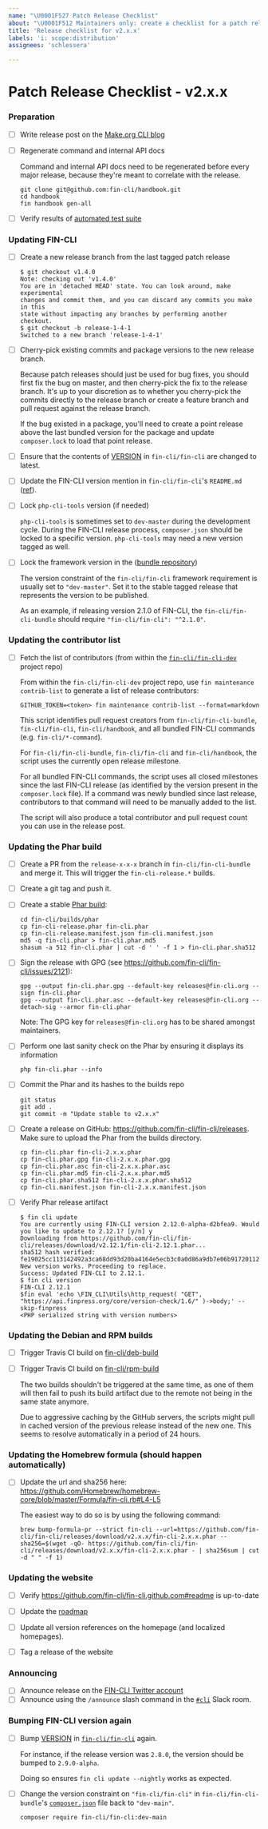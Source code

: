 ```yaml
---
name: "\U0001F527 Patch Release Checklist"
about: "\U0001F512 Maintainers only: create a checklist for a patch release process"
title: 'Release checklist for v2.x.x'
labels: 'i: scope:distribution'
assignees: 'schlessera'

---
```

# Patch Release Checklist - v2.x.x

### Preparation

- [ ] Write release post on the [Make.org CLI blog](https://make.finpress.org/cli/fin-admin/post-new.php)
- [ ] Regenerate command and internal API docs

    Command and internal API docs need to be regenerated before every major release, because they're meant to correlate with the release.

    ```
    git clone git@github.com:fin-cli/handbook.git
    cd handbook
    fin handbook gen-all
    ```

- [ ] Verify results of [automated test suite](https://github.com/fin-cli/automated-tests)

### Updating FIN-CLI

- [ ] Create a new release branch from the last tagged patch release

    ```
    $ git checkout v1.4.0
    Note: checking out 'v1.4.0'
    You are in 'detached HEAD' state. You can look around, make experimental
    changes and commit them, and you can discard any commits you make in this
    state without impacting any branches by performing another checkout.
    $ git checkout -b release-1-4-1
    Switched to a new branch 'release-1-4-1'
    ```

- [ ] Cherry-pick existing commits and package versions to the new release branch.

    Because patch releases should just be used for bug fixes, you should first fix the bug on master, and then cherry-pick the fix to the release branch. It's up to your discretion as to whether you cherry-pick the commits directly to the release branch *or* create a feature branch and pull request against the release branch.

    If the bug existed in a package, you'll need to create a point release above the last bundled version for the package and update `composer.lock` to load that point release.

- [ ] Ensure that the contents of [VERSION](https://github.com/fin-cli/fin-cli/blob/master/VERSION) in `fin-cli/fin-cli` are changed to latest.

- [ ] Update the FIN-CLI version mention in `fin-cli/fin-cli`'s `README.md` ([ref](https://github.com/fin-cli/fin-cli/issues/3647)).

- [ ] Lock `php-cli-tools` version (if needed)

    `php-cli-tools` is sometimes set to `dev-master` during the development cycle. During the FIN-CLI release process, `composer.json` should be locked to a specific version. `php-cli-tools` may need a new version tagged as well.

- [ ] Lock the framework version in the ([bundle repository](https://github.com/fin-cli/fin-cli-bundle/))

    The version constraint of the `fin-cli/fin-cli` framework requirement is usually set to `"dev-master"`. Set it to the stable tagged release that represents the version to be published.

    As an example, if releasing version 2.1.0 of FIN-CLI, the `fin-cli/fin-cli-bundle` should require `"fin-cli/fin-cli": "^2.1.0"`.

### Updating the contributor list

- [ ] Fetch the list of contributors (from within the [`fin-cli/fin-cli-dev`](https://githubcom/fin-cli/fin-cli-dev/) project repo)

    From within the `fin-cli/fin-cli-dev` project repo, use `fin maintenance contrib-list` to generate a list of release contributors:

    ```
    GITHUB_TOKEN=<token> fin maintenance contrib-list --format=markdown
    ```

    This script identifies pull request creators from `fin-cli/fin-cli-bundle`, `fin-cli/fin-cli`, `fin-cli/handbook`, and all bundled FIN-CLI commands (e.g. `fin-cli/*-command`).

    For `fin-cli/fin-cli-bundle`, `fin-cli/fin-cli` and `fin-cli/handbook`, the script uses the currently open release milestone.

    For all bundled FIN-CLI commands, the script uses all closed milestones since the last FIN-CLI release (as identified by the version present in the `composer.lock` file). If a command was newly bundled since last release, contributors to that command will need to be manually added to the list.

    The script will also produce a total contributor and pull request count you can use in the release post.

### Updating the Phar build

- [ ] Create a PR from the `release-x-x-x` branch in `fin-cli/fin-cli-bundle` and merge it. This will trigger the `fin-cli-release.*` builds.

- [ ] Create a git tag and push it.

- [ ] Create a stable [Phar build](https://github.com/fin-cli/builds/tree/gh-pages/phar):

    ```
    cd fin-cli/builds/phar
    cp fin-cli-release.phar fin-cli.phar
    cp fin-cli-release.manifest.json fin-cli.manifest.json
    md5 -q fin-cli.phar > fin-cli.phar.md5
    shasum -a 512 fin-cli.phar | cut -d ' ' -f 1 > fin-cli.phar.sha512
    ```

- [ ] Sign the release with GPG (see <https://github.com/fin-cli/fin-cli/issues/2121>):

    ```
    gpg --output fin-cli.phar.gpg --default-key releases@fin-cli.org --sign fin-cli.phar
    gpg --output fin-cli.phar.asc --default-key releases@fin-cli.org --detach-sig --armor fin-cli.phar
    ```

    Note: The GPG key for `releases@fin-cli.org` has to be shared amongst maintainers.

- [ ] Perform one last sanity check on the Phar by ensuring it displays its information

    ```
    php fin-cli.phar --info
    ```

- [ ] Commit the Phar and its hashes to the builds repo

    ```
    git status
    git add .
    git commit -m "Update stable to v2.x.x"
    ```

- [ ] Create a release on GitHub: <https://github.com/fin-cli/fin-cli/releases>. Make sure to upload the Phar from the builds directory.

    ```
    cp fin-cli.phar fin-cli-2.x.x.phar
    cp fin-cli.phar.gpg fin-cli-2.x.x.phar.gpg
    cp fin-cli.phar.asc fin-cli-2.x.x.phar.asc
    cp fin-cli.phar.md5 fin-cli-2.x.x.phar.md5
    cp fin-cli.phar.sha512 fin-cli-2.x.x.phar.sha512
    cp fin-cli.manifest.json fin-cli-2.x.x.manifest.json
    ```

- [ ] Verify Phar release artifact

    ```
    $ fin cli update
    You are currently using FIN-CLI version 2.12.0-alpha-d2bfea9. Would you like to update to 2.12.1? [y/n] y
    Downloading from https://github.com/fin-cli/fin-cli/releases/download/v2.12.1/fin-cli-2.12.1.phar...
    sha512 hash verified: fe19025cc113142492a3ca68dd93d20ba4164e5ecb3c0a0d86a9db7e06b917201120763fa2b8256addeaa9cb745b2b8bef8e8d74a697230e30ef681f13e09186
    New version works. Proceeding to replace.
    Success: Updated FIN-CLI to 2.12.1.
    $ fin cli version
    FIN-CLI 2.12.1
    $fin eval 'echo \FIN_CLI\Utils\http_request( "GET", "https://api.finpress.org/core/version-check/1.6/" )->body;' --skip-finpress
    <PHP serialized string with version numbers>
    ```

### Updating the Debian and RPM builds

- [ ] Trigger Travis CI build on [fin-cli/deb-build](https://github.com/fin-cli/deb-build)
- [ ] Trigger Travis CI build on [fin-cli/rpm-build](https://github.com/fin-cli/rpm-build)

    The two builds shouldn't be triggered at the same time, as one of them will then fail to push its build artifact due to the remote not being in the same state anymore.

    Due to aggressive caching by the GitHub servers, the scripts might pull in cached version of the previous release instead of the new one. This seems to resolve automatically in a period of 24 hours.

### Updating the Homebrew formula (should happen automatically)

- [ ] Update the url and sha256 here: https://github.com/Homebrew/homebrew-core/blob/master/Formula/fin-cli.rb#L4-L5

    The easiest way to do so is by using the following command:

    ```
    brew bump-formula-pr --strict fin-cli --url=https://github.com/fin-cli/fin-cli/releases/download/v2.x.x/fin-cli-2.x.x.phar --sha256=$(wget -qO- https://github.com/fin-cli/fin-cli/releases/download/v2.x.x/fin-cli-2.x.x.phar - | sha256sum | cut -d " " -f 1)
    ```

### Updating the website

- [ ] Verify <https://github.com/fin-cli/fin-cli.github.com#readme> is up-to-date

- [ ] Update the [roadmap](https://make.finpress.org/cli/handbook/roadmap/)

- [ ] Update all version references on the homepage (and localized homepages).

- [ ] Tag a release of the website

### Announcing

- [ ] Announce release on the [FIN-CLI Twitter account](https://twitter.com/fincli)
- [ ] Announce using the `/announce` slash command in the [`#cli`](https://finpress.slack.com/messages/C02RP4T41) Slack room.

### Bumping FIN-CLI version again

- [ ] Bump [VERSION](https://github.com/fin-cli/fin-cli/blob/master/VERSION) in [`fin-cli/fin-cli`](https://github.com/fin-cli/fin-cli) again.

    For instance, if the release version was `2.8.0`, the version should be bumped to `2.9.0-alpha`.

    Doing so ensures `fin cli update --nightly` works as expected.

- [ ] Change the version constraint on `"fin-cli/fin-cli"` in `fin-cli/fin-cli-bundle`'s [`composer.json`](https://github.com/fin-cli/fin-cli-bundle/blob/main/composer.json) file back to `"dev-main"`.

    ```
    composer require fin-cli/fin-cli:dev-main
    ```
